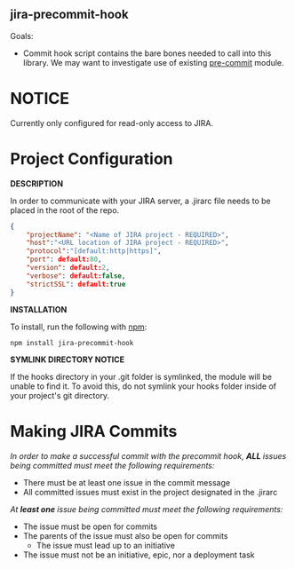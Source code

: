 jira-precommit-hook
-------------------

Goals:

- Commit hook script contains the bare bones needed to call into this library.
  We may want to investigate use of existing
  [pre-commit](https://www.npmjs.com/package/pre-commit) module.


# NOTICE

Currently only configured for read-only access to JIRA.

# Project Configuration

**DESCRIPTION**

In order to communicate with your JIRA server, a .jirarc file needs to be placed in the root of the repo.

```json
{
	"projectName": "<Name of JIRA project - REQUIRED>",
	"host":"<URL location of JIRA project - REQUIRED>",
	"protocol":"[default:http|https]",
	"port": default:80,
	"version": default:2,
	"verbose": default:false,
	"strictSSL": default:true
}
```

**INSTALLATION**

To install, run the following with [npm](https://www.npmjs.com):
```
npm install jira-precommit-hook
```

**SYMLINK DIRECTORY NOTICE**

If the hooks directory in your .git folder is symlinked, the module will be unable to find it. To avoid this, do not symlink your hooks folder inside of your project's git directory.

# Making JIRA Commits

_In order to make a successful commit with the precommit hook, **ALL** issues being committed must meet the following requirements:_

- There must be at least one issue in the commit message
- All committed issues must exist in the project designated in the .jirarc


_At **least one** issue being committed must meet the following requirements:_
- The issue must be open for commits
- The parents of the issue must also be open for commits
  - The issue must lead up to an initiative
- The issue must not be an initiative, epic, nor a deployment task
